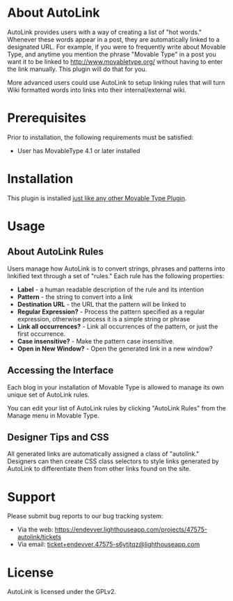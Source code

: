# About AutoLink

AutoLink provides users with a way of creating a list of "hot words."
Whenever these words appear in a post, they are automatically linked to
a designated URL. For example, if you were to frequently write about
Movable Type, and anytime you mention the phrase "Movable Type" in a
post you want it to be linked to http://www.movabletype.org/ without
having to enter the link manually. This plugin will do that for you.

More advanced users could use AutoLink to setup linking rules that will
turn Wiki formatted words into links into their internal/external wiki.

# Prerequisites

Prior to installation, the following requirements must be satisfied:

* User has MovableType 4.1 or later installed

# Installation

This plugin is installed [just like any other Movable Type Plugin](http://www.majordojo.com/2008/12/the-ultimate-guide-to-installing-movable-type-plugins.php).

# Usage 

## About AutoLink Rules

Users manage how AutoLink is to convert strings, phrases and patterns
into linkified text through a set of "rules." Each rule has the following
properties:

* **Label** - a human readable description of the rule and its intention
* **Pattern** - the string to convert into a link
* **Destination URL** - the URL that the pattern will be linked to
* **Regular Expression?** - Process the pattern specified as a regular
  expression, otherwise process it is a simple string or phrase 
* **Link all occurrences?** - Link all occurrences of the pattern, or just
  the first occurrence.
* **Case insensitive?** - Make the pattern case insensitive.
* **Open in New Window?** - Open the generated link in a new window?

## Accessing the Interface

Each blog in your installation of Movable Type is allowed to manage
its own unique set of AutoLink rules.

You can edit your list of AutoLink rules by clicking "AutoLink Rules" 
from the Manage menu in Movable Type.

## Designer Tips and CSS

All generated links are automatically assigned a class of "autolink."
Designers can then create CSS class selectors to style links generated
by AutoLink to differentiate them from other links found on the site.

# Support

Please submit bug reports to our bug tracking system:

* Via the web: https://endevver.lighthouseapp.com/projects/47575-autolink/tickets
* Via email: ticket+endevver.47575-s6ytjtqz@lighthouseapp.com

# License

AutoLink is licensed under the GPLv2.
